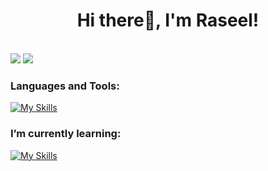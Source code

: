 <h1 align="center"> Hi there👋, I'm Raseel! </h1>


<br>
<a href="[https://www.linkedin.com/in/raseel-alrawdhan-8aa7732b6?utm_source=share&utm_campaign=share_via&utm_content=profile&utm_medium=ios_app] (https://www.linkedin.com/in/raseel-alrawdhan-8aa7732b6?utm_source=share&utm_campaign=share_via&utm_content=profile&utm_medium=ios_app)"><img src="https://img.shields.io/badge/-Linkedin-0077B5?style=flat&logo=Linkedin&logoColor=white"/></a> <a href="mailto:raseelalrawdhan@hotmail.com"><img src="https://img.shields.io/badge/-raseelalrawdhan@hotmail.com-D14836?style=flat&logo=Gmail&logoColor=white"/></a>


### Languages and Tools:
[![My Skills](https://skillicons.dev/icons?i=py,html,css,js,php,java,r,firebase,flutter,github,mysql,figma,vscode)](https://skillicons.dev)
<br>
### I’m currently learning: 
[![My Skills](https://skillicons.dev/icons?i=fastapi,docker,postgres)](https://skillicons.dev)
